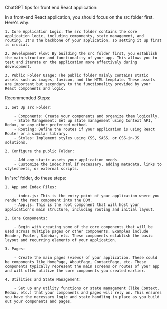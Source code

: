 ChatGPT tips for front end React application:

In a front-end React application, you should focus on the src folder first. Here's why:

    1. Core Application Logic: The src folder contains the core application logic, including components, state management, and routing. It's the backbone of your application, so setting it up first is crucial.

    2. Development Flow: By building the src folder first, you establish the main structure and functionality of your app. This allows you to test and iterate on the application more effectively during development.

    3. Public Folder Usage: The public folder mainly contains static assets such as images, favicon, and the HTML template. These assets are important but secondary to the functionality provided by your React components and logic.

Recommended Steps:

    1. Set Up src Folder:

        - Components: Create your components and organize them logically.
        - State Management: Set up state management using Context API, Redux, or any other preferred method.
        - Routing: Define the routes if your application is using React Router or a similar library.
        - Styles: Implement styles using CSS, SASS, or CSS-in-JS solutions.

    2. Configure the public Folder:

        - Add any static assets your application needs.
        - Customize the index.html if necessary, adding metadata, links to stylesheets, or external scripts.

In 'src' folder, do these steps:

    1. App and Index Files:

        - index.js: This is the entry point of your application where you render the root component into the DOM.
        - App.js: This is the root component that will host your application’s main structure, including routing and initial layout.

    2. Core Components:

        - Begin with creating some of the core components that will be used across multiple pages or other components. Examples include Header, Footer, Sidebar, etc. These components establish the basic layout and recurring elements of your application.

    3. Pages:

        - Create the main pages (views) of your application. These could be components like HomePage, AboutPage, ContactPage, etc. These components typically represent the main screens or routes of your app and will often utilize the core components you created earlier.

    4. Utilities and State Management:

        - Set up any utility functions or state management (like Context, Redux, etc.) that your components and pages will rely on. This ensures you have the necessary logic and state handling in place as you build out your components and pages.
